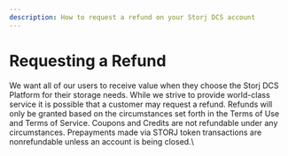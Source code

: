 ```yaml
---
description: How to request a refund on your Storj DCS account
---
```


# Requesting a Refund

We want all of our users to receive value when they choose the Storj DCS Platform for their storage needs. While we strive to provide world-class service it is possible that a customer may request a refund.  Refunds will only be granted based on the circumstances set forth in the Terms of Use and Terms of Service. Coupons and Credits are not refundable under any circumstances. Prepayments made via STORJ token transactions are nonrefundable unless an account is being closed.\
